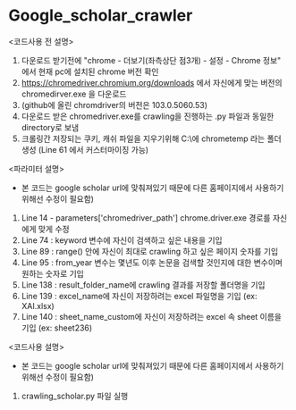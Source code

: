 # Google_scholar_crawler

<코드사용 전 설명>
1. 다운로드 받기전에 "chrome - 더보기(좌측상단 점3개) - 설정 - Chrome 정보" 에서 현재 pc에 설치된 chrome 버전 확인
2. https://chromedriver.chromium.org/downloads 에서 자신에게 맞는 버전의 chromedirver.exe 을 다운로드
3. (github에 올린 chromdriver의 버전은 103.0.5060.53)
4. 다운로드 받은 chromedriver.exe를 crawling을 진행하는 .py 파일과 동일한 directory로 보냄
5. 크롤링간 저장되는 쿠키, 캐쉬 파일을 지우기위해 C:\에 chrometemp 라는 폴더 생성
   (Line 61 에서 커스터마이징 가능)


<파라미터 설명>
* 본 코드는 google scholar url에 맞춰져있기 때문에 다른 홈페이지에서 사용하기 위해선 수정이 필요함)
1. Line 14 - parameters['chromedriver_path'] chrome.driver.exe 경로를 자신에게 맞게 수정
2. Line 74 : keyword 변수에 자신이 검색하고 싶은 내용을 기입
3. Line 89 : range() 안에 자신이 최대로 crawling 하고 싶은 페이지 숫자를 기입
4. Line 95 : from_year 변수는 몇년도 이후 논문을 검색할 것인지에 대한 변수이며 원하는 숫자로 기입
5. Line 138 : result_folder_name에 crawling 결과를 저장할 폴더명을 기입
6. Line 139 : excel_name에 자신이 저장하려는 excel 파일명을 기입 (ex: XAI.xlsx)
7. Line 140 : sheet_name_custom에 자신이 저장하려는 excel 속 sheet 이름을 기입 (ex: sheet236)

<코드사용 설명>
* 본 코드는 google scholar url에 맞춰져있기 때문에 다른 홈페이지에서 사용하기 위해선 수정이 필요함)
1. crawling_scholar.py 파일 실행
